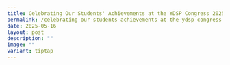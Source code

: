 ```yaml
---
title: Celebrating Our Students' Achievements at the YDSP Congress 2025
permalink: /celebrating-our-students-achievements-at-the-ydsp-congress-2025/
date: 2025-05-16
layout: post
description: ""
image: ""
variant: tiptap
---
```

